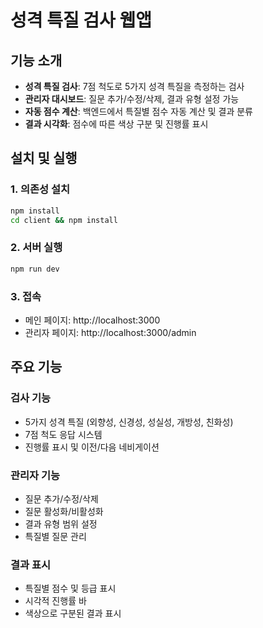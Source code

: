 # 성격 특질 검사 웹앱

## 기능 소개

- **성격 특질 검사**: 7점 척도로 5가지 성격 특질을 측정하는 검사
- **관리자 대시보드**: 질문 추가/수정/삭제, 결과 유형 설정 가능
- **자동 점수 계산**: 백엔드에서 특질별 점수 자동 계산 및 결과 분류
- **결과 시각화**: 점수에 따른 색상 구분 및 진행률 표시

## 설치 및 실행

### 1. 의존성 설치
```bash
npm install
cd client && npm install
```

### 2. 서버 실행
```bash
npm run dev
```

### 3. 접속
- 메인 페이지: http://localhost:3000
- 관리자 페이지: http://localhost:3000/admin

## 주요 기능

### 검사 기능
- 5가지 성격 특질 (외향성, 신경성, 성실성, 개방성, 친화성)
- 7점 척도 응답 시스템
- 진행률 표시 및 이전/다음 네비게이션

### 관리자 기능
- 질문 추가/수정/삭제
- 질문 활성화/비활성화
- 결과 유형 범위 설정
- 특질별 질문 관리

### 결과 표시
- 특질별 점수 및 등급 표시
- 시각적 진행률 바
- 색상으로 구분된 결과 표시
